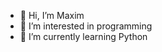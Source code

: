 - 👋 Hi, I’m Maxim
- 👀 I’m interested in programming
- 🌱 I’m currently learning Python

<!---
The7Fame/The7Fame is a ✨ special ✨ repository because its `README.md` (this file) appears on your GitHub profile.
You can click the Preview link to take a look at your changes.
--->
